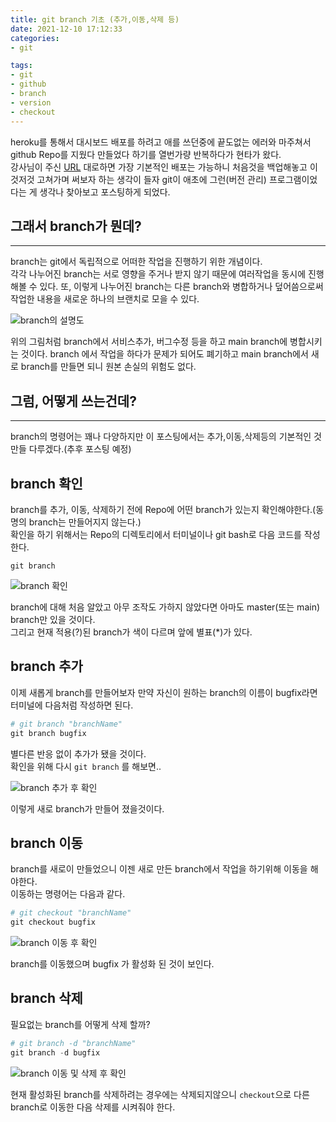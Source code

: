 ```yaml
---
title: git branch 기초 (추가,이동,삭제 등)  
date: 2021-12-10 17:12:33  
categories: 
- git  

tags:
- git
- github
- branch
- version
- checkout
---
```


heroku를 통해서 대시보드 배포를 하려고 애를 쓰던중에 끝도없는 에러와 마주쳐서 github Repo를 지웠다 만들었다 하기를 열번가량 반복하다가 현타가 왔다.  
강사님이 주신 [URL](https://torch-law-f0b.notion.site/Heroku-Dash-Windows-10-b3a5d5e6ecea4ff5a896f18b24c080ab) 대로하면 가장 기본적인 배포는 가능하니 처음것을 백업해놓고 이것저것 고쳐가며 써보자 하는 생각이 들자 git이 애초에 그런(버전 관리) 프로그램이었다는 게 생각나 찾아보고 포스팅하게 되었다.

## 그래서 branch가 뭔데?
___
branch는 git에서 독립적으로 어떠한 작업을 진행하기 위한 개념이다.  
각각 나누어진 branch는 서로 영향을 주거나 받지 않기 때문에 여러작업을 동시에 진행해볼 수 있다.
또, 이렇게 나누어진 branch는 다른 branch와 병합하거나 덮어씀으로써 작업한 내용을 새로운 하나의 브랜치로 모을 수 있다.


![branch의 설명도](/images/git-branch/git-branch-info.png)

위의 그림처럼 branch에서 서비스추가, 버그수정 등을 하고 main branch에 병합시키는 것이다.
branch 에서 작업을 하다가 문제가 되어도 폐기하고 main branch에서 새로 branch를 만들면 되니 원본 손실의 위험도 없다.

## 그럼, 어떻게 쓰는건데?
___
branch의 명령어는 꽤나 다양하지만 이 포스팅에서는 추가,이동,삭제등의 기본적인 것만들 다루겠다.(추후 포스팅 예정)  

## branch 확인

branch를 추가, 이동, 삭제하기 전에 Repo에 어떤 branch가 있는지 확인해야한다.(동명의 branch는 만들어지지 않는다.)  
확인을 하기 위해서는 Repo의 디렉토리에서 터미널이나 git bash로 다음 코드를 작성한다.  
``` 
git branch 
```

![branch 확인](/images/git-branch/git-branch-1.png)

branch에 대해 처음 알았고 아무 조작도 가하지 않았다면 아마도 master(또는 main) branch만 있을 것이다.  
그리고 현재 적용(?)된 branch가 색이 다르며 앞에 별표(*)가 있다.

## branch 추가

이제 새롭게 branch를 만들어보자 만약 자신이 원하는 branch의 이름이 bugfix라면 터미널에 다음처럼 작성하면 된다.  
```python
# git branch "branchName"
git branch bugfix
```
별다른 반응 없이 추가가 됐을 것이다.  
확인을 위해 다시 `git branch` 를 해보면..  

![branch 추가 후 확인](/images/git-branch/git-branch-2.png)

이렇게 새로 branch가 만들어 졌을것이다.  

## branch 이동
branch를 새로이 만들었으니 이젠 새로 만든 branch에서 작업을 하기위해 이동을 해야한다.  
이동하는 명령어는 다음과 같다.  
```python
# git checkout "branchName"
git checkout bugfix
```

![branch 이동 후 확인](/images/git-branch/git-branch-3.png)

branch를 이동했으며 bugfix 가 활성화 된 것이 보인다.

## branch 삭제

필요없는 branch를 어떻게 삭제 할까?  
```python
# git branch -d "branchName"
git branch -d bugfix
```

![branch 이동 및 삭제 후 확인](/images/git-branch/git-branch-4.png)

현재 활성화된 branch를 삭제하려는 경우에는 삭제되지않으니 `checkout`으로 다른 branch로 이동한 다음 삭제를 시켜줘야 한다.  

